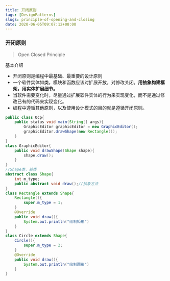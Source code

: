 ```yaml
---
title: 开闭原则
tags: [DesignPatterns]
slugs: principle-of-opening-and-closing
date: 2020-06-05T09:07:12+08:00
---
```


### 开闭原则

> Open Closed Principle

基本介绍

<!--more-->

- 开闭原则是编程中最基础、最重要的设计原则
- 一个软件实体如类，模块和函数应该对扩展开放，对修改关闭。**用抽象构建框架，用实体扩展细节。**
- 当软件需要变化时，尽量通过扩展软件实体的行为来实现变化，而不是通过修改已有的代码来实现变化。
- 编程中遵循其他原则，以及使用设计模式的目的就是遵循开闭原则。

```java
public class Ocp{
    public status void main(String[] args){
        GraphicEditor graphicEditor = new GraphicEditor();
        graphicEditor.drawShape(new Rectangle());
    }
}
class GraphicEditor{
    public void drawShape(Shape shape){
        shape.draw();
    }
}
//Shape类，基类
abstract class Shape{
    int m_type;
    public abstract void draw();//抽象方法
}
class Rectangle extends Shape{
    Rectangle(){
        super.m_type = 1;
    }
    @Override
    public void draw(){
        System.out.println("绘制矩形")
    }
}
class Circle extends Shape{
    Circle(){
        super.m_type = 2;
    }
    @Override
    public void draw(){
        System.out.println("绘制圆形")
    }
}
```

